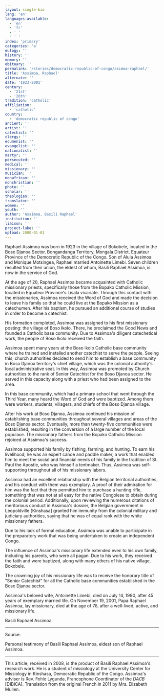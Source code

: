 ```yaml
---
layout: single-bio
lang: 'en'
languages-available:
  - 'en'
  - 'fr'
  - ' '
  - ' '
index: 'primary'
categories: 'a'
eulogy: ''
history: ''
memory: ''
obituary: ''
permalink: '/stories/democratic-republic-of-congo/asimoa-raphael/'
title: 'Assimoa, Raphael'
alternate: ''
date: '1923-2001'
century:
  - '21st'
  - '20th'
tradition: 'catholic'
affiliation:
  - 'catholic'
country:
  - 'democratic republic of congo'
ancient: ''
artist: ''
catechist: ''
clergy: ''
ecumenist: ''
evangelist: ''
nationalist: ''
martyr: ''
persecuted: ''
medical: ''
missionary: ''
musician: ''
nonafrican: ''
nonchristian: ''
photo: ''
scholar: ''
theologian: ''
translator: ''
women: ''
youth: ''
author: 'Assimoa, Basili Raphael'
institution: ''
liaison: ''
project-luke: ''
upload: 2000-01-01
---
```



Raphael Assimoa was born in 1923 in the village of Bokobele, located in the Boso Djanoa Sector, Bongandanga Territory, Mongala District, Equateur Province of the Democratic Republic of the Congo. Son of Alula Assimoa and Monique Motsingea, Raphael married Antoinette Limebi. Seven children resulted from their union, the eldest of whom, Basili Raphael Assimoa, is now in the service of God.

At the age of 20, Raphael Assimoa became acquainted with Catholic missionary priests, specifically those from the Bopako Catholic Mission, located in Equateur Province's Lisala vicariate. Through this contact with the missionaries, Assimoa received the Word of God and made the decision to leave his family so that he could live at the Bopako Mission as a catechumen. After his baptism, he pursued an additional course of studies in order to become a catechist.

His formation completed, Assimoa was assigned to his first missionary posting: the village of Boso Ikolo. There, he proclaimed the Good News and founded a Catholic base community. Due to Assimoa's diligent catechetical work, the people of Boso Ikolo received the faith.

Assimoa spent many years at the Boso Ikolo Catholic base community where he trained and installed another catechist to serve the people. Seeing this, church authorities decided to send him to establish a base community in Boso Djanoa territory's chief village, which was the colonial authority's local administrative seat. In this way, Assimoa was promoted by Church authorities to the rank of Senior Catechist for the Boso Djanoa sector. He served in this capacity along with a priest who had been assigned to the area.

In this base community, which had a primary school that went through the Third Year, many heard the Word of God and were baptized. Among them were workers, students, villagers, and chiefs of the Boso Djanoa village.

After his work at Boso Djanoa, Assimoa continued his mission of establishing base communities throughout several villages and areas of the Boso Djanoa sector. Eventually, more than twenty-five communities were established, resulting in the conversion of a large number of the local populace. The missionary fathers from the Bopako Catholic Mission rejoiced at Assimoa's success.

Assimoa supported his family by fishing, farming, and hunting. To earn his livelihood, he was an expert canoe and paddle maker, a work that enabled him to meet the social and financial needs of his family in the tradition of St. Paul the Apostle, who was himself a tentmaker. Thus, Assimoa was self-supporting throughout all of his missionary labors.

Assimoa had an excellent relationship with the Belgian territorial authorities, and his conduct with them was exemplary. A proof of their admiration for him was the fact that they permitted him to purchase a hunting rifle, something that was not at all easy for the native Congolese to obtain during the colonial period. Additionally, upon reviewing the numerous citations of meritorious conduct in Assimoa's dossier, the Belgian government in Leopoldville [Kinshasa] granted him immunity from the colonial military and judiciary authorities, saying that he was of equal rank with the white missionary fathers.

Due to his lack of formal education, Assimoa was unable to participate in the preparatory work that was being undertaken to create an independent Congo.

The influence of Assimoa's missionary life extended even to his own family, including his parents, who were all pagan. Due to his work, they received the faith and were baptized, along with many others of his native village, Bokobele.

The crowning joy of his missionary life was to receive the honorary title of "Senior Catechist" for all the Catholic base communities established in the Boso Djanoa sector.

Assimoa's beloved wife, Antoinette Limebi, died on July 14, 1990, after 45 years of exemplary married life. On November 19, 2001, Papa Raphael Assimoa, lay missionary, died at the age of 78, after a well-lived, active, and missionary life.

Basili Raphael Assimoa

---

Source:

Personal testimony of Basili Raphael Assimoa, eldest son of Raphael Assimoa.

---

This article, received in 2008, is the product of Basili Raphael Assimoa's research work. He is a student of missiology at the University Center for Missiology in Kinshasa, Democratic Republic of the Congo. Assimoa's adviser is Rev. Fohle Lygunda, Francophone Coordinator of the *DACB* [DIBICA]. Translation from the original French in 2011 by Mrs. Elizabeth Mullen.